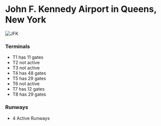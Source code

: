 # John F. Kennedy Airport in Queens, New York

![JFK](https://github.com/nicomcd/OMNeTpp/assets/35404943/d6ae2168-28d3-4f85-8253-621412034225)


### Terminals
- T1 has 11 gates
- T2 not active
- T3 not active
- T4 has 48 gates
- T5 has 29 gates
- T6 not active
- T7 has 12 gates
- T8 has 29 gates

### Runways
- 4 Active Runways
